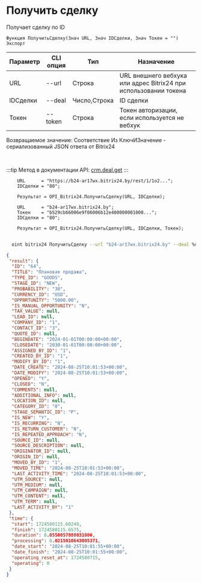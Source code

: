 ﻿---
sidebar_position: 3
---

# Получить сделку
 Получает сделку по ID



`Функция ПолучитьСделку(Знач URL, Знач IDСделки, Знач Токен = "") Экспорт`

  | Параметр | CLI опция | Тип | Назначение |
  |-|-|-|-|
  | URL | --url | Строка | URL внешнего вебхука или адрес Bitrix24 при использовании токена |
  | IDСделки | --deal | Число,Строка | ID сделки |
  | Токен | --token | Строка | Токен авторизации, если используется не вебхук |

  
  Возвращаемое значение:   Соответствие Из КлючИЗначение - сериализованный JSON ответа от Bitrix24

<br/>

:::tip
Метод в документации API: [crm.deal.get](https://dev.1c-bitrix.ru/rest_help/crm/cdeals/crm_deal_get.php)
:::
<br/>


```bsl title="Пример кода"
    URL      = "https://b24-ar17wx.bitrix24.by/rest/1/1o2...";
    IDСделки = "80";

    Результат = OPI_Bitrix24.ПолучитьСделку(URL, IDСделки);

    URL      = "b24-ar17wx.bitrix24.by";
    Токен    = "b529cb66006e9f06006b12e400000001000...";
    IDСделки = "80";

    Результат = OPI_Bitrix24.ПолучитьСделку(URL, IDСделки, Токен);
```



```sh title="Пример команды CLI"
    
  oint bitrix24 ПолучитьСделку --url "b24-ar17wx.bitrix24.by" --deal %deal% --token "6476c766006e9f06006b12e400000001000..."

```

```json title="Результат"
{
 "result": {
  "ID": "64",
  "TITLE": "Плановая продажа",
  "TYPE_ID": "GOODS",
  "STAGE_ID": "NEW",
  "PROBABILITY": "30",
  "CURRENCY_ID": "USD",
  "OPPORTUNITY": "5000.00",
  "IS_MANUAL_OPPORTUNITY": "N",
  "TAX_VALUE": null,
  "LEAD_ID": null,
  "COMPANY_ID": "1",
  "CONTACT_ID": "3",
  "QUOTE_ID": null,
  "BEGINDATE": "2024-01-01T00:00:00+00:00",
  "CLOSEDATE": "2030-01-01T00:00:00+00:00",
  "ASSIGNED_BY_ID": "1",
  "CREATED_BY_ID": "1",
  "MODIFY_BY_ID": "1",
  "DATE_CREATE": "2024-08-25T10:01:53+00:00",
  "DATE_MODIFY": "2024-08-25T10:01:53+00:00",
  "OPENED": "Y",
  "CLOSED": "N",
  "COMMENTS": null,
  "ADDITIONAL_INFO": null,
  "LOCATION_ID": null,
  "CATEGORY_ID": "0",
  "STAGE_SEMANTIC_ID": "P",
  "IS_NEW": "Y",
  "IS_RECURRING": "N",
  "IS_RETURN_CUSTOMER": "N",
  "IS_REPEATED_APPROACH": "N",
  "SOURCE_ID": null,
  "SOURCE_DESCRIPTION": null,
  "ORIGINATOR_ID": null,
  "ORIGIN_ID": null,
  "MOVED_BY_ID": "1",
  "MOVED_TIME": "2024-08-25T10:01:53+00:00",
  "LAST_ACTIVITY_TIME": "2024-08-25T10:01:53+00:00",
  "UTM_SOURCE": null,
  "UTM_MEDIUM": null,
  "UTM_CAMPAIGN": null,
  "UTM_CONTENT": null,
  "UTM_TERM": null,
  "LAST_ACTIVITY_BY": "1"
 },
 "time": {
  "start": 1724580115.60249,
  "finish": 1724580115.6575,
  "duration": 0.0550057888031006,
  "processing": 0.0215010643005371,
  "date_start": "2024-08-25T10:01:55+00:00",
  "date_finish": "2024-08-25T10:01:55+00:00",
  "operating_reset_at": 1724580715,
  "operating": 0
 }
}
```
